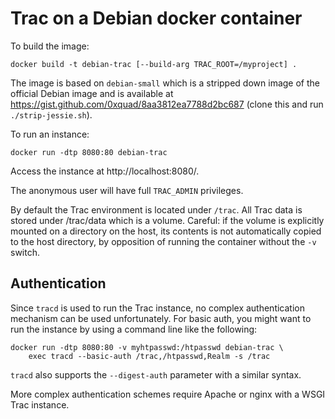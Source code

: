 Trac on a Debian docker container
=================================


To build the image:

    docker build -t debian-trac [--build-arg TRAC_ROOT=/myproject] .

The image is based on `debian-small` which is a stripped down image of the
official Debian image and is available at
https://gist.github.com/0xquad/8aa3812ea7788d2bc687 (clone this and run
`./strip-jessie.sh`).

To run an instance:

    docker run -dtp 8080:80 debian-trac

Access the instance at http://localhost:8080/.

The anonymous user will have full `TRAC_ADMIN` privileges.

By default the Trac environment is located under `/trac`. All Trac data is
stored under /trac/data which is a volume. Careful: if the volume is explicitly
mounted on a directory on the host, its contents is not automatically copied to
the host directory, by opposition of running the container without the `-v`
switch.

Authentication
--------------

Since `tracd` is used to run the Trac instance, no complex authentication
mechanism can be used unfortunately. For basic auth, you might want to run the
instance by using a command line like the following:

    docker run -dtp 8080:80 -v myhtpasswd:/htpasswd debian-trac \
        exec tracd --basic-auth /trac,/htpasswd,Realm -s /trac

`tracd` also supports the `--digest-auth` parameter with a similar syntax.

More complex authentication schemes require Apache or nginx with a WSGI Trac
instance.
